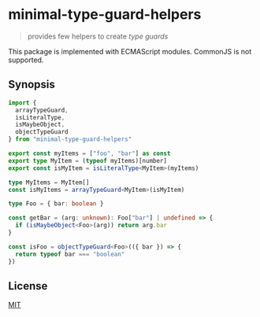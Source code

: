# minimal-type-guard-helpers

> provides few helpers to create _type guards_

This package is implemented with ECMAScript modules. CommonJS is not supported.

## Synopsis

```ts
import {
  arrayTypeGuard,
  isLiteralType,
  isMaybeObject,
  objectTypeGuard
} from "minimal-type-guard-helpers"

export const myItems = ["foo", "bar"] as const
export type MyItem = (typeof myItems)[number]
export const isMyItem = isLiteralType<MyItem>(myItems)

type MyItems = MyItem[]
const isMyItems = arrayTypeGuard<MyItem>(isMyItem)

type Foo = { bar: boolean }

const getBar = (arg: unknown): Foo["bar"] | undefined => {
  if (isMaybeObject<Foo>(arg)) return arg.bar
}

const isFoo = objectTypeGuard<Foo>(({ bar }) => {
  return typeof bar === "boolean"
})
```

## License

[MIT](https://fibo.github.io/mit-license)
